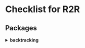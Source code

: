 # Checklist for R2R

## **Packages**

<details>
  <summary><b>backtracking</b></summary>

- [ ] return이랑 Ok의 차이?
    - [ ] D
    - [x] Heun
    - [ ] ss


- [ ] Result를 언제 사용하는지 알아보기
    - [ ] D
    - [ ] Heun
    - [ ] ss


- [ ] usize란?
    - [ ] D
    - [ ] Heun
    - [ ] ss


- [ ] 소유권을 넘기는 이유가 뭘까?
    - [ ] D
    - [ ] Heun
    - [ ] ss

</details>


